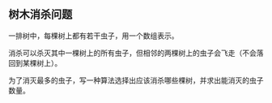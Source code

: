 ## 树木消杀问题

一排树中，每棵树上都有若干虫子，用一个数组表示。

消杀可以杀灭其中一棵树上的所有虫子，但相邻的两棵树上的虫子会飞走（不会落回到某棵树上）。

为了消灭最多的虫子，写一种算法选择出应该消杀哪些棵树，并求出能消灭的虫子数量。